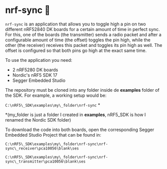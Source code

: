 # nrf-sync 📡

`nrf-sync` is an application that allows you to toggle high a pin on two different nRF52840 DK boards for a certain amount of time in perfect sync. For this, one of the boards (the transmitter) sends a radio packet and after a configurable amount of time (the offset) toggles the pin high, while the other (the receiver) receives this packet and toggles its pin high as well. The offset is configured so that both pins go high at the exact same time.  

To use the application you need:
- 2 nRF5280 DK boards
- Nordic's nRF5 SDK 17
- Segger Embedded Studio

The repository must be cloned into any folder inside de **examples** folder of the SDK. For example, a working setup would be:

`C:\nRF5\_SDK\examples\my\_folder\nrf-sync` \*

\*(my_folder is just a folder I created in **examples**, nRF5_SDK is how I renamed the Nordic SDK folder)

To download the code into both boards, open the corresponding Segger Embedded Studio Project that can be found in:

`C:\nRF5\_SDK\examples\my\_folder\nrf-sync\nrf-sync\_receiver\pca10056\blank\ses`

`C:\nRF5\_SDK\examples\my\_folder\nrf-sync\nrf-sync\_transmitter\pca10056\blank\ses`
